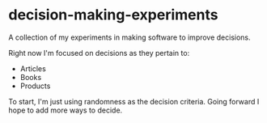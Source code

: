 # decision-making-experiments
A collection of my experiments in making software to improve decisions. 

Right now I'm focused on decisions as they pertain to: 
- Articles
- Books
- Products

To start, I'm just using randomness as the decision criteria. Going forward I hope to add more ways to decide. 
